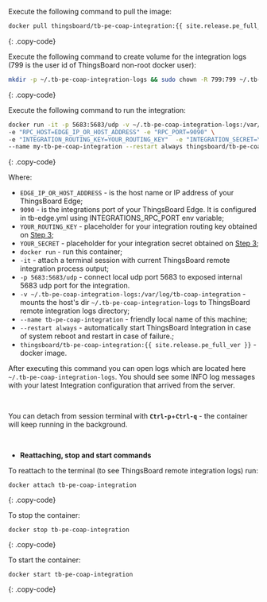Execute the following command to pull the image:

```bash
docker pull thingsboard/tb-pe-coap-integration:{{ site.release.pe_full_ver }}
```
{: .copy-code}

Execute the following command to create volume for the integration logs (799 is the user id of ThingsBoard non-root docker user):

```bash
mkdir -p ~/.tb-pe-coap-integration-logs && sudo chown -R 799:799 ~/.tb-pe-coap-integration-logs
```
{: .copy-code}

Execute the following command to run the integration:

```bash
docker run -it -p 5683:5683/udp -v ~/.tb-pe-coap-integration-logs:/var/log/tb-coap-integration  \
-e "RPC_HOST=EDGE_IP_OR_HOST_ADDRESS" -e "RPC_PORT=9090" \
-e "INTEGRATION_ROUTING_KEY=YOUR_ROUTING_KEY"  -e "INTEGRATION_SECRET=YOUR_SECRET" \
--name my-tb-pe-coap-integration --restart always thingsboard/tb-pe-coap-integration:{{ site.release.pe_full_ver }}
```
{: .copy-code}

Where: 
    
- `EDGE_IP_OR_HOST_ADDRESS` - is the host name or IP address of your ThingsBoard Edge;
- `9090` - is the integrations port of your ThingsBoard Edge. It is configured in tb-edge.yml using INTEGRATIONS_RPC_PORT env variable;    
- `YOUR_ROUTING_KEY` - placeholder for your integration routing key obtained on [Step 3](/docs/pe/edge/user-guide/integrations/remote-integrations/#step-3-save-remote-integration-credentials);
- `YOUR_SECRET` - placeholder for your integration secret obtained on [Step 3](/docs/pe/edge/user-guide/integrations/remote-integrations/#step-3-save-remote-integration-credentials);
- `docker run`              - run this container;
- `-it`                     - attach a terminal session with current ThingsBoard remote integration process output;
- `-p 5683:5683/udp` - connect local udp port 5683 to exposed internal 5683 udp port for the integration.
- `-v ~/.tb-pe-coap-integration-logs:/var/log/tb-coap-integration`   - mounts the host's dir `~/.tb-pe-coap-integration-logs` to ThingsBoard remote integration logs directory;
- `--name tb-pe-coap-integration`             - friendly local name of this machine;
- `--restart always`        - automatically start ThingsBoard Integration in case of system reboot and restart in case of failure.;
- `thingsboard/tb-pe-coap-integration:{{ site.release.pe_full_ver }}`          - docker image.

After executing this command you can open logs which are located here `~/.tb-pe-coap-integration-logs`. 
You should see some INFO log messages with your latest Integration configuration that arrived from the server.

<br>

You can detach from session terminal with **`Ctrl-p`**+**`Ctrl-q`** - the container will keep running in the background.

<br>

- **Reattaching, stop and start commands**

To reattach to the terminal (to see ThingsBoard remote integration logs) run:

```
docker attach tb-pe-coap-integration
```
{: .copy-code}

To stop the container:

```
docker stop tb-pe-coap-integration
```
{: .copy-code}

To start the container:

```
docker start tb-pe-coap-integration
```
{: .copy-code}


